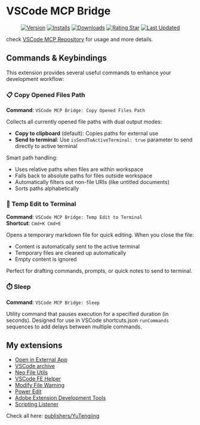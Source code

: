 # VSCode MCP Bridge

<div align="center">

[![Version](https://img.shields.io/visual-studio-marketplace/v/YuTengjing.vscode-mcp-bridge)](https://marketplace.visualstudio.com/items/YuTengjing.vscode-mcp-bridge/changelog) [![Installs](https://img.shields.io/visual-studio-marketplace/i/YuTengjing.vscode-mcp-bridge)](https://marketplace.visualstudio.com/items?itemName=YuTengjing.vscode-mcp-bridge) [![Downloads](https://img.shields.io/visual-studio-marketplace/d/YuTengjing.vscode-mcp-bridge)](https://marketplace.visualstudio.com/items?itemName=YuTengjing.vscode-mcp-bridge) [![Rating Star](https://img.shields.io/visual-studio-marketplace/stars/YuTengjing.vscode-mcp-bridge)](https://marketplace.visualstudio.com/items?itemName=YuTengjing.vscode-mcp-bridge&ssr=false#review-details) [![Last Updated](https://img.shields.io/visual-studio-marketplace/last-updated/YuTengjing.vscode-mcp-bridge)](https://github.com/tjx666/vscode-mcp)

</div>

check [VSCode MCP Repository](https://github.com/tjx666/vscode-mcp) for usage and more details.

## Commands & Keybindings

This extension provides several useful commands to enhance your development workflow:

### 📋 Copy Opened Files Path

**Command**: `VSCode MCP Bridge: Copy Opened Files Path`

Collects all currently opened file paths with dual output modes:
- **Copy to clipboard** (default): Copies paths for external use
- **Send to terminal**: Use `isSendToActiveTerminal: true` parameter to send directly to active terminal

Smart path handling:
- Uses relative paths when files are within workspace
- Falls back to absolute paths for files outside workspace  
- Automatically filters out non-file URIs (like untitled documents)
- Sorts paths alphabetically

### 📝 Temp Edit to Terminal

**Command**: `VSCode MCP Bridge: Temp Edit to Terminal`  
**Shortcut**: `Cmd+K Cmd+E`

Opens a temporary markdown file for quick editing. When you close the file:
- Content is automatically sent to the active terminal
- Temporary files are cleaned up automatically
- Empty content is ignored

Perfect for drafting commands, prompts, or quick notes to send to terminal.

### ⏱️ Sleep

**Command**: `VSCode MCP Bridge: Sleep`

Utility command that pauses execution for a specified duration (in seconds). Designed for use in VSCode shortcuts.json `runCommands` sequences to add delays between multiple commands.

## My extensions

- [Open in External App](https://github.com/tjx666/open-in-external-app)
- [VSCode archive](https://github.com/tjx666/vscode-archive)
- [Neo File Utils](https://github.com/tjx666/vscode-neo-file-utils)
- [VSCode FE Helper](https://github.com/tjx666/vscode-fe-helper)
- [Modify File Warning](https://github.com/tjx666/modify-file-warning)
- [Power Edit](https://github.com/tjx666/power-edit)
- [Adobe Extension Development Tools](https://github.com/tjx666/vscode-adobe-extension-devtools)
- [Scripting Listener](https://github.com/tjx666/scripting-listener)

Check all here: [publishers/YuTengjing](https://marketplace.visualstudio.com/publishers/YuTengjing)
